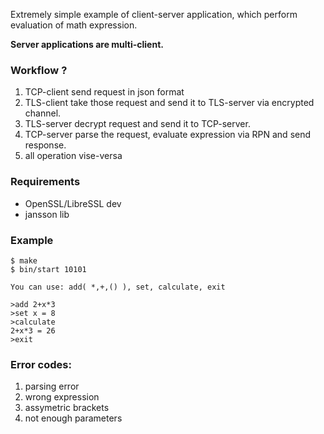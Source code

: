 Extremely simple example of client-server application, which perform evaluation of math expression.

**Server applications are multi-client.**

### Workflow ?
1. TCP-client send request in json format 
2. TLS-client take those request and send it to TLS-server via encrypted channel.
3. TLS-server decrypt request and send it to TCP-server.
4. TCP-server parse the request, evaluate expression via RPN and send response.
5. all operation vise-versa

### Requirements
- OpenSSL/LibreSSL dev
- jansson lib

### Example

```console
$ make
$ bin/start 10101

You can use: add( *,+,() ), set, calculate, exit

>add 2+x*3
>set x = 8
>calculate
2+x*3 = 26
>exit
```

### Error codes:
1. parsing error  
2. wrong expression  
3. assymetric brackets  
4. not enough parameters  
